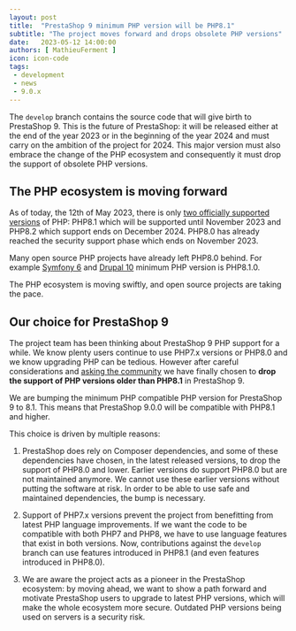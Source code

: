 ```yaml
---
layout: post
title:  "PrestaShop 9 minimum PHP version will be PHP8.1"
subtitle: "The project moves forward and drops obsolete PHP versions"
date:   2023-05-12 14:00:00
authors: [ MathieuFerment ]
icon: icon-code
tags:
 - development
 - news
 - 9.0.x
---
```



The `develop` branch contains the source code that will give birth to PrestaShop 9. This is the future of PrestaShop: it will be released either at the end of the year 2023 or in the beginning of the year 2024 and must carry on the ambition of the project for 2024. This major version must also embrace the change of the PHP ecosystem and consequently it must drop the support of obsolete PHP versions.

## The PHP ecosystem is moving forward

As of today, the 12th of May 2023, there is only [two officially supported versions](https://www.php.net/supported-versions.php) of PHP: PHP8.1 which will be supported until November 2023 and PHP8.2 which support ends on December 2024. PHP8.0 has already reached the security support phase which ends on November 2023.

Many open source PHP projects have already left PHP8.0 behind. For example [Symfony 6](https://symfony.com/releases) and [Drupal 10](https://www.drupal.org/docs/getting-started/system-requirements/php-requirements) minimum PHP version is PHP8.1.0.

The PHP ecosystem is moving swiftly, and open source projects are taking the pace.

## Our choice for PrestaShop 9

The project team has been thinking about PrestaShop 9 PHP support for a while. We know plenty users continue to use PHP7.x versions or PHP8.0 and we know upgrading PHP can be tedious. However after careful considerations and [asking the community](https://github.com/PrestaShop/PrestaShop/discussions/32358) we have finally chosen to **drop the support of PHP versions older than PHP8.1** in PrestaShop 9.

We are bumping the minimum PHP compatible PHP version for PrestaShop 9 to 8.1. This means that PrestaShop 9.0.0 will be compatible with PHP8.1 and higher.

This choice is driven by multiple reasons:

1. PrestaShop does rely on Composer dependencies, and some of these dependencies have chosen, in the latest released versions, to drop the support of PHP8.0 and lower. Earlier versions do support PHP8.0 but are not maintained anymore. We cannot use these earlier versions without putting the software at risk. In order to be able to use safe and maintained dependencies, the bump is necessary.

2. Support of PHP7.x versions prevent the project from benefitting from latest PHP language improvements. If we want the code to be compatible with both PHP7 and PHP8, we have to use language features that exist in both versions. Now, contributions against the `develop` branch can use features introduced in PHP8.1 (and even features introduced in PHP8.0).

3. We are aware the project acts as a pioneer in the PrestaShop ecosystem: by moving ahead, we want to show a path forward and motivate PrestaShop users to upgrade to latest PHP versions, which will make the whole ecosystem more secure. Outdated PHP versions being used on servers is a security risk.
